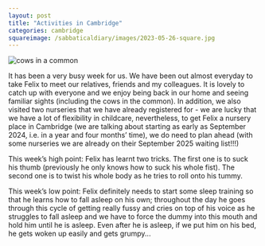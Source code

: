 ```yaml
---
layout: post
title: "Activities in Cambridge"
categories: cambridge
squareimage: /sabbaticaldiary/images/2023-05-26-square.jpg
---
```

<img src="/sabbaticaldiary/images/2023-05-26.jpg" alt="cows in a common" class="center">

It has been a very busy week for us. We have been out almost everyday to take Felix to meet our relatives, friends and my colleagues. It is lovely to catch up with everyone and we enjoy being back in our home and seeing familiar sights (including the cows in the common). In addition, we also visited two nurseries that we have already registered for - we are lucky that we have a lot of flexibility in childcare, nevertheless, to get Felix a nursery place in Cambridge (we are talking about starting as early as September 2024, i.e. in a year and four months’ time), we do need to plan ahead (with some nurseries we are already on their September 2025 waiting list!!!)

This week’s high point: Felix has learnt two tricks. The first one is to suck his thumb (previously he only knows how to suck his whole fist). The second one is to twist his whole body as he tries to roll onto his tummy.

This week’s low point: Felix definitely needs to start some sleep training so that he learns how to fall asleep on his own; throughout the day he goes through this cycle of getting really fussy and cries on top of his voice as he struggles to fall asleep and we have to force the dummy into this mouth and hold him until he is asleep. Even after he is asleep, if we put him on his bed, he gets woken up easily and gets grumpy...
